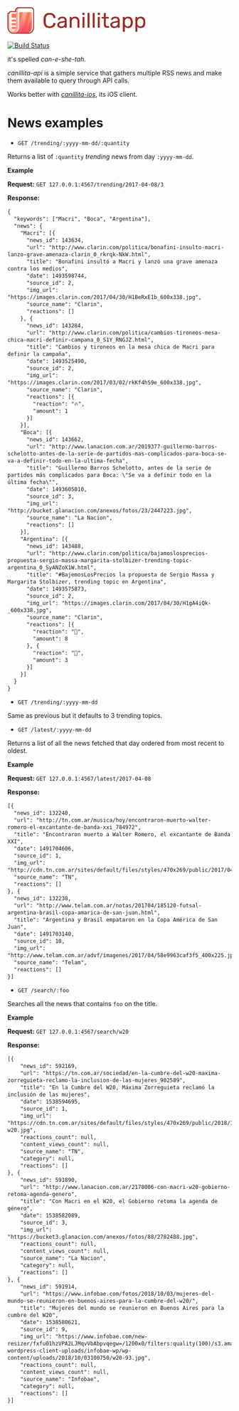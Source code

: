 <img src="https://github.com/Canillitapp/headlines-api/blob/master/readme-assets/canillitapp_readme_header.png" height="60" /> 

[![Build Status](https://travis-ci.org/Canillitapp/headlines-api.svg?branch=master)](https://travis-ci.org/Canillitapp/headlines-api)

it's spelled *can-e-she-tah*.

*canillita-api* is a simple service that gathers multiple RSS news and make them available to query through API calls.

Works better with *[canillita-ios](https://github.com/Canillitapp/headlines-iOS)*, its iOS client.

# News examples
- `GET /trending/:yyyy-mm-dd/:quantity`

Returns a list of `:quantity` _trending_ news from day `:yyyy-mm-dd`.

__Example__

__Request:__ `GET 127.0.0.1:4567/trending/2017-04-08/3`

__Response:__
```
{
  "keywords": ["Macri", "Boca", "Argentina"],
  "news": {
    "Macri": [{
      "news_id": 143634,
      "url": "http://www.clarin.com/politica/bonafini-insulto-macri-lanzo-grave-amenaza-clarin_0_rkrqk-NkW.html",
      "title": "Bonafini insultó a Macri y lanzó una grave amenaza contra los medios",
      "date": 1493598744,
      "source_id": 2,
      "img_url": "https://images.clarin.com/2017/04/30/H1BeRxE1b_600x338.jpg",
      "source_name": "Clarin",
      "reactions": []
    }, {
      "news_id": 143284,
      "url": "http://www.clarin.com/politica/cambios-tironeos-mesa-chica-macri-definir-campana_0_S1Y_RNGJZ.html",
      "title": "Cambios y tironeos en la mesa chica de Macri para definir la campaña",
      "date": 1493525490,
      "source_id": 2,
      "img_url": "https://images.clarin.com/2017/03/02/rkKf4hS9e_600x338.jpg",
      "source_name": "Clarin",
      "reactions": [{
        "reaction": "🔥",
        "amount": 1
      }]
    }],
    "Boca": [{
      "news_id": 143662,
      "url": "http://www.lanacion.com.ar/2019377-guillermo-barros-schelotto-antes-de-la-serie-de-partidos-mas-complicados-para-boca-se-va-a-definir-todo-en-la-ultima-fecha",
      "title": "Guillermo Barros Schelotto, antes de la serie de partidos más complicados para Boca: \"Se va a definir todo en la última fecha\"",
      "date": 1493605010,
      "source_id": 3,
      "img_url": "http://bucket.glanacion.com/anexos/fotos/23/2447223.jpg",
      "source_name": "La Nacion",
      "reactions": []
    }],
    "Argentina": [{
      "news_id": 143488,
      "url": "http://www.clarin.com/politica/bajamoslosprecios-propuesta-sergio-massa-margarita-stolbizer-trending-topic-argentina_0_SyANZoX1W.html",
      "title": "#BajemosLosPrecios la propuesta de Sergio Massa y Margarita Stolbizer, trending topic en Argentina",
      "date": 1493575873,
      "source_id": 2,
      "img_url": "https://images.clarin.com/2017/04/30/H1gA4iQk-_600x338.jpg",
      "source_name": "Clarin",
      "reactions": [{
        "reaction": "👻",
        "amount": 8
      }, {
        "reaction": "💩",
        "amount": 3
      }]
    }]
  }
}
```

- `GET /trending/:yyyy-mm-dd`

Same as previous but it defaults to 3 trending topics.

- `GET /latest/:yyyy-mm-dd`

Returns a list of all the news fetched that day ordered from most recent to oldest.

__Example__

__Request:__ `GET 127.0.0.1:4567/latest/2017-04-08`

__Response:__

```
[{
  "news_id": 132240,
  "url": "http://tn.com.ar/musica/hoy/encontraron-muerto-walter-romero-el-excantante-de-banda-xxi_784972",
  "title": "Encontraron muerto a Walter Romero, el excantante de Banda XXI",
  "date": 1491704606,
  "source_id": 1,
  "img_url": "http://cdn.tn.com.ar/sites/default/files/styles/470x269/public/2017/04/08/1266581830507_f.jpg",
  "source_name": "TN",
  "reactions": []
}, {
  "news_id": 132238,
  "url": "http://www.telam.com.ar/notas/201704/185120-futsal-argentina-brasil-copa-amarica-de-san-juan.html",
  "title": "Argentina y Brasil empataron en la Copa América de San Juan",
  "date": 1491703140,
  "source_id": 10,
  "img_url": "http://www.telam.com.ar/advf/imagenes/2017/04/58e9963caf3f5_400x225.jpg",
  "source_name": "Telam",
  "reactions": []
}]
```

- `GET /search/:foo`

Searches all the news that contains `foo` on the title.

__Example__

__Request:__ `GET 127.0.0.1:4567/search/w20`

__Response:__

```
[{
	"news_id": 592169,
	"url": "https://tn.com.ar/sociedad/en-la-cumbre-del-w20-maxima-zorreguieta-reclamo-la-inclusion-de-las-mujeres_902589",
	"title": "En la Cumbre del W20, Máxima Zorreguieta reclamó la inclusión de las mujeres",
	"date": 1538594695,
	"source_id": 1,
	"img_url": "https://cdn.tn.com.ar/sites/default/files/styles/470x269/public/2018/10/03/maxima-w20.jpg",
	"reactions_count": null,
	"content_views_count": null,
	"source_name": "TN",
	"category": null,
	"reactions": []
}, {
	"news_id": 591890,
	"url": "http://www.lanacion.com.ar/2178006-con-macri-w20-gobierno-retoma-agenda-genero",
	"title": "Con Macri en el W20, el Gobierno retoma la agenda de género",
	"date": 1538582089,
	"source_id": 3,
	"img_url": "https://bucket3.glanacion.com/anexos/fotos/88/2782488.jpg",
	"reactions_count": null,
	"content_views_count": null,
	"source_name": "La Nacion",
	"category": null,
	"reactions": []
}, {
	"news_id": 591914,
	"url": "https://www.infobae.com/fotos/2018/10/03/mujeres-del-mundo-se-reunieron-en-buenos-aires-para-la-cumbre-del-w20/",
	"title": "Mujeres del mundo se reunieron en Buenos Aires para la cumbre del W20",
	"date": 1538580621,
	"source_id": 9,
	"img_url": "https://www.infobae.com/new-resizer/fxfu01hzVPA2LJMqvVbAbpvqegw=/1200x0/filters:quality(100)/s3.amazonaws.com/arc-wordpress-client-uploads/infobae-wp/wp-content/uploads/2018/10/03100750/w20-93.jpg",
	"reactions_count": null,
	"content_views_count": null,
	"source_name": "Infobae",
	"category": null,
	"reactions": []
}]
```

